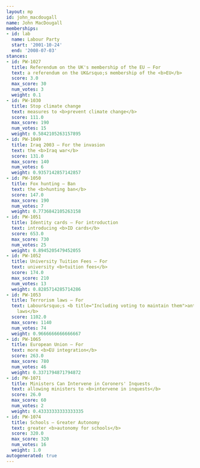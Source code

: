 ```yaml
---
layout: mp
id: john_macdougall
name: John MacDougall
memberships:
- id: lab
  name: Labour Party
  start: '2001-10-24'
  end: '2008-07-03'
stances:
- id: PW-1027
  title: Referendum on the UK's membership of the EU — For
  text: a referendum on the UK&rsquo;s membership of the <b>EU</b>
  score: 3.0
  max_score: 30
  num_votes: 3
  weight: 0.1
- id: PW-1030
  title: Stop climate change
  text: measures to <b>prevent climate change</b>
  score: 111.0
  max_score: 190
  num_votes: 15
  weight: 0.5842105263157895
- id: PW-1049
  title: Iraq 2003 — For the invasion
  text: the <b>Iraq war</b>
  score: 131.0
  max_score: 140
  num_votes: 6
  weight: 0.9357142857142857
- id: PW-1050
  title: Fox hunting — Ban
  text: the <b>hunting ban</b>
  score: 147.0
  max_score: 190
  num_votes: 7
  weight: 0.7736842105263158
- id: PW-1051
  title: Identity cards — For introduction
  text: introducing <b>ID cards</b>
  score: 653.0
  max_score: 730
  num_votes: 25
  weight: 0.8945205479452055
- id: PW-1052
  title: University Tuition Fees — For
  text: university <b>tuition fees</b>
  score: 174.0
  max_score: 210
  num_votes: 13
  weight: 0.8285714285714286
- id: PW-1053
  title: Terrorism laws — For
  text: Labour&rsquo;s <b title="Including voting to maintain them">anti-terrorism
    laws</b>
  score: 1102.0
  max_score: 1140
  num_votes: 74
  weight: 0.9666666666666667
- id: PW-1065
  title: European Union — For
  text: more <b>EU integration</b>
  score: 263.0
  max_score: 780
  num_votes: 46
  weight: 0.3371794871794872
- id: PW-1071
  title: Ministers Can Intervene in Coroners' Inquests
  text: allowing ministers to <b>intervene in inquests</b>
  score: 26.0
  max_score: 60
  num_votes: 2
  weight: 0.43333333333333335
- id: PW-1074
  title: Schools — Greater Autonomy
  text: greater <b>autonomy for schools</b>
  score: 320.0
  max_score: 320
  num_votes: 16
  weight: 1.0
autogenerated: true
---
```

